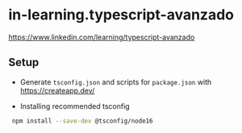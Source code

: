 # in-learning.typescript-avanzado
<https://www.linkedin.com/learning/typescript-avanzado>

## Setup

* Generate `tsconfig.json` and scripts for `package.json` with <https://createapp.dev/>

* Installing recommended tsconfig

```bash
 npm install --save-dev @tsconfig/node16
```
